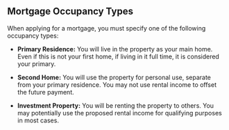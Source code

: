 ## Mortgage Occupancy Types

When applying for a mortgage, you must specify one of the following occupancy types:

- **Primary Residence:**
  You will live in the property as your main home. Even if this is not your
  first home, if living in it full time, it is considered your primary.

- **Second Home:**
  You will use the property for personal use, separate from your primary residence. You may not use rental income to offset the future payment.

- **Investment Property:**
  You will be renting the property to others. You may potentially use the proposed rental income for qualifying purposes in most cases.
